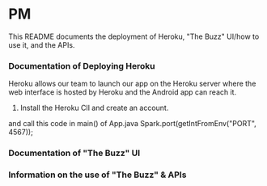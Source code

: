 # PM #

This README documents the deployment of Heroku, "The Buzz" UI/how to use it, and the APIs.

### Documentation of Deploying Heroku ###
Heroku allows our team to launch our app on the Heroku server where the web interface is hosted by Heroku and the Android app can reach it.

1) Install the Heroku ClI and create an account.


and call this code in main() of App.java
Spark.port(getIntFromEnv("PORT", 4567));

### Documentation of "The Buzz" UI ###

### Information on the use of "The Buzz" & APIs ###